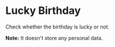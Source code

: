 # Lucky Birthday

Check whether the birthday is lucky or not. 

<strong>Note:</strong> It doesn't store any personal data.